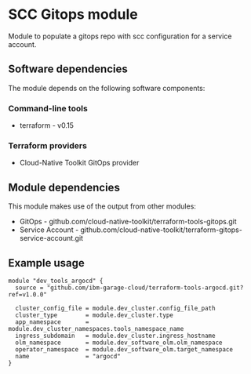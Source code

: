 # SCC Gitops module

Module to populate a gitops repo with scc configuration for a service account.

## Software dependencies

The module depends on the following software components:

### Command-line tools

- terraform - v0.15

### Terraform providers

- Cloud-Native Toolkit GitOps provider

## Module dependencies

This module makes use of the output from other modules:

- GitOps - github.com/cloud-native-toolkit/terraform-tools-gitops.git
- Service Account - github.com/cloud-native-toolkit/terraform-gitops-service-account.git

## Example usage

```hcl-terraform
module "dev_tools_argocd" {
  source = "github.com/ibm-garage-cloud/terraform-tools-argocd.git?ref=v1.0.0"

  cluster_config_file = module.dev_cluster.config_file_path
  cluster_type        = module.dev_cluster.type
  app_namespace       = module.dev_cluster_namespaces.tools_namespace_name
  ingress_subdomain   = module.dev_cluster.ingress_hostname
  olm_namespace       = module.dev_software_olm.olm_namespace
  operator_namespace  = module.dev_software_olm.target_namespace
  name                = "argocd"
}
```

